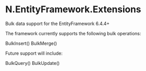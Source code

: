 # N.EntityFramework.Extensions
Bulk data support for the EntityFramework 6.4.4+

The framework currently supports the following bulk operations:

BulkInsert()
BulkMerge()


Future support will include:

BulkQuery()
BulkUpdate()
